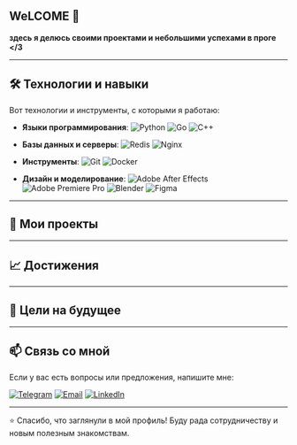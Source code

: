 ## WeLCOME 👋

<!--
**gelyashch/gelyashch** is a ✨ _special_ ✨ repository because its `README.md` (this file) appears on your GitHub profile.

Here are some ideas to get you started:

- 🔭 I’m currently working on ...
- 🌱 I’m currently learning ...
- 👯 I’m looking to collaborate on ...
- 🤔 I’m looking for help with ...
- 💬 Ask me about ...
- 📫 How to reach me: ...
- 😄 Pronouns: ...
- ⚡ Fun fact: ...
-->

**здесь я делюсь своими проектами и небольшими успехами в проге </3**

---

## 🛠️ Технологии и навыки

Вот технологии и инструменты, с которыми я работаю:

- **Языки программирования**:
  ![Python](https://img.shields.io/badge/Python-3776AB?style=for-the-badge&logo=python&logoColor=white)
  ![Go](https://img.shields.io/badge/Go-00ADD8?style=for-the-badge&logo=go&logoColor=white)
  ![C++](https://img.shields.io/badge/C++-00599C?style=for-the-badge&logo=c%2B%2B&logoColor=white)

- **Базы данных и серверы**:
  ![Redis](https://img.shields.io/badge/redis-%23DD0031.svg?style=for-the-badge&logo=redis&logoColor=white)
  ![Nginx](https://img.shields.io/badge/nginx-%23009639.svg?style=for-the-badge&logo=nginx&logoColor=white)

- **Инструменты**:
  ![Git](https://img.shields.io/badge/Git-F05032?style=for-the-badge&logo=git&logoColor=white)
  ![Docker](https://img.shields.io/badge/Docker-2496ED?style=for-the-badge&logo=docker&logoColor=white)

- **Дизайн и моделирование**:
  ![Adobe After Effects](https://img.shields.io/badge/Adobe%20After%20Effects-9999FF.svg?style=for-the-badge&logo=Adobe%20After%20Effects&logoColor=white)
  ![Adobe Premiere Pro](https://img.shields.io/badge/Adobe%20Premiere%20Pro-9999FF.svg?style=for-the-badge&logo=Adobe%20Premiere%20Pro&logoColor=white)
  ![Blender](https://img.shields.io/badge/blender-%23F5792A.svg?style=for-the-badge&logo=blender&logoColor=white)
  ![Figma](https://img.shields.io/badge/figma-%23F24E1E.svg?style=for-the-badge&logo=figma&logoColor=white)


---

## 🚀 Мои проекты
<!--
Вот несколько проектов, над которыми я работал:

1. **Проект 1**: Краткое описание проекта. [Ссылка на репозиторий](#)
2. **Проект 2**: Краткое описание проекта. [Ссылка на репозиторий](#)
3. **Проект 3**: Краткое описание проекта. [Ссылка на репозиторий](#)
-->
---

## 📈 Достижения
<!--
- Закончил курс [название курса] от [платформа].
- Участвовал в хакатоне [название хакатона].
- Разработал [описание достижения].
-->
---

## 🎯 Цели на будущее
<!--
- Изучить [название технологии или языка].
- Разработать [описание проекта].
- Принять участие в [соревнование, хакатон, конференция].
-->
---

## 📫 Связь со мной

Если у вас есть вопросы или предложения, напишите мне:

[![Telegram](https://img.shields.io/badge/Telegram-2CA5E0?style=for-the-badge&logo=telegram&logoColor=white)](https://t.me/ваш_username)
[![Email](https://img.shields.io/badge/Email-D14836?style=for-the-badge&logo=gmail&logoColor=white)](mailto:ваш_email@example.com)
[![LinkedIn](https://img.shields.io/badge/LinkedIn-0077B5?style=for-the-badge&logo=linkedin&logoColor=white)](https://www.linkedin.com/in/ваш_username)

---

⭐ Спасибо, что заглянули в мой профиль! Буду рада сотрудничеству и новым полезным знакомствам.
